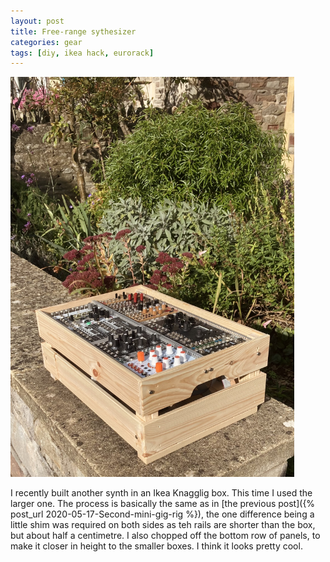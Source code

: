 ```yaml
---
layout: post
title: Free-range sythesizer
categories: gear
tags: [diy, ikea hack, eurorack]
---
```


<img width="90%" src="/assets/images/freerange.jpg"/>

I recently built another synth in an Ikea Knagglig box. This time I used the larger one. The process is basically the same as in [the previous post]({% post_url 2020-05-17-Second-mini-gig-rig %}), the one difference being a little shim was required on both sides as teh rails are shorter than the box, but about half a centimetre. I also chopped off the bottom row of panels, to make it closer in height to the smaller boxes. I think it looks pretty cool.
